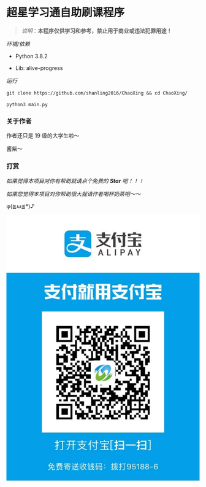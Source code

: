 # 超星学习通自助刷课程序
> *说明*：**本程序仅供学习和参考，禁止用于商业或违法犯罪用途！**



*环境/依赖*

* Python 3.8.2

* Lib: alive-progress

*运行*

```shell
git clone https://github.com/shanling2016/ChaoXing && cd ChaoXing/
```

```shell
python3 main.py
```



### 关于作者

作者还只是 19 级的大学生啦～

酱紫～



### 打赏

*如果觉得本项目对你有帮助就请点个免费的 **Star** 吧！！！*

*如果您觉得本项目对你帮助很大就请作者喝杯奶茶吧～～*

φ(≧ω≦*)♪



![](img/rew.jpg)